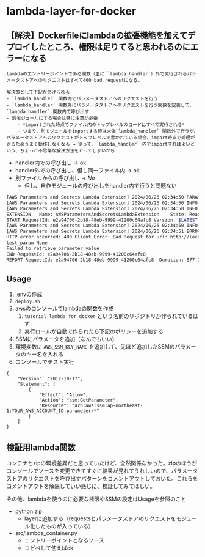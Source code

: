 # lambda-layer-for-docker

## 【解決】Dockerfileにlambdaの拡張機能を加えてデプロイしたところ、権限は足りてると思われるのにエラーになる

```
lambdaのエントリーポイントである関数（主に `lambda_handler`）外で実行されるパラメータストアへのリクエストはすべて400 bad requestになる.

解決策として下記があげられる
- `lambda_handler` 関数内でパラメータストアへのリクエストを行う
- `lambda_handler` 関数外にパラメータストアへのリクエストを行う関数を定義して、`lambda_handler` 関数内で呼び出す
- 別モジュールにする場合は特に注意が必要
    - *importされた時点でファイル内のトップレベルのコードはすべて実行される*
	- つまり、別モジュールをimportする時は大体`lambda_handler` 関数外で行うが、パラメータストアへのリクエストがトップレベルで書かれている場合、import時点で処理が走るためうまく動作しなくなる → 従って、`lambda_handler` 内でimportすればよいという、ちょっと不思議な解決方法をとってしまいがち
```

- handler内での呼び出し → ok
- handler外での呼び出し、但し同一ファイル内 → ok
- 別ファイルからの呼び出し → *No*
    - 但し、自作モジュールの呼び出しをhandler内で行うと問題ない

```error.sh
[AWS Parameters and Secrets Lambda Extension] 2024/06/26 02:34:50 PARAMETERS_SECRETS_EXTENSION_LOG_LEVEL is not present. Log level set to info.
[AWS Parameters and Secrets Lambda Extension] 2024/06/26 02:34:50 INFO Systems Manager Parameter Store and Secrets Manager Lambda Extension 1.0.94
[AWS Parameters and Secrets Lambda Extension] 2024/06/26 02:34:50 INFO Serving on port 2773
EXTENSION	Name: AWSParametersAndSecretsLambdaExtension	State: Ready	Events: [SHUTDOWN, INVOKE]
START RequestId: e2a94706-2b18-48eb-9999-41200c64afc8 Version: $LATEST
[AWS Parameters and Secrets Lambda Extension] 2024/06/26 02:34:50 INFO ready to serve traffic
[AWS Parameters and Secrets Lambda Extension] 2024/06/26 02:34:51 ERROR GetParameter request encountered an error: operation error SSM: GetParameter, https response error StatusCode: 400, RequestID: 9a2e7fa8-e26a-4808-815b-0be2f5f3a857, api error AccessDeniedException: User: arn:aws:sts::000000000000:assumed-role/test-role/test is not authorized to perform: ssm:GetParameter on resource: arn:aws:ssm:ap-northeast-1:000000000000:parameter/test_param because no identity-based policy allows the ssm:GetParameter action
HTTP error occurred: 400 Client Error: Bad Request for url: http://localhost:2773/systemsmanager/parameters/get/?name=test_param
test_param None
Failed to retrieve parameter value
END RequestId: e2a94706-2b18-48eb-9999-41200c64afc8
REPORT RequestId: e2a94706-2b18-48eb-9999-41200c64afc8	Duration: 877.10 ms	Billed Duration: 1249 ms	Memory Size: 128 MB	Max Memory Used: 73 MB	Init Duration: 371.00 ms
```

## Usage

1. .envの作成
2. `deploy.sh`
3. awsのコンソールでlambdaの関数を作成
    1. `tutorial_lambda_for_docker` という名前のリポジトリが作られているはず
    1. 実行ロールが自動で作られたら下記のポリシーを追加する
4. SSMにパラメータを追加（なんでもいい）
5. 環境変数に `AWS_SSM_KEY_NAME` を追加して、先ほど追加したSSMのパラメータのキー名を入れる
6. コンソールでテスト実行


```policy
{
	"Version": "2012-10-17",
	"Statement": [
		{
			"Effect": "Allow",
			"Action": "ssm:GetParameter",
			"Resource": "arn:aws:ssm:ap-northeast-1:YOUR_AWS_ACCOUNT_ID:parameter/*"
		}
	]
}
```

## 検証用lambda関数

コンテナとzipの環境差異だと思っていたけど、全然関係なかった。zipのほうがコンソールでソースを変更できてすぐに結果が見れてうれしいので、パラメータストアのリクエストを呼び出すパターンをコメントアウトしておいた。これらをコメントアウトを解除していい感じに、検証してみてほしい。

その他、lambdaを使うのに必要な権限やSSMの設定はUsageを参照のこと

- python.zip
    - layerに追加する（requestsとパラメータストアのリクエストをモジュール化したものが入っている）
- src/lambda_container.py
    - エントリーポイントとなるソース
	- コピペして使えばok